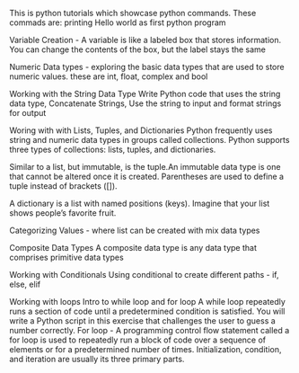 This is python tutorials which showcase python commands. These commads are:
printing Hello world as first python program

Variable Creation - A variable is like a labeled box that stores information. You can change the contents of the box, but the label stays the same

Numeric Data types - exploring the basic data types that are used to store numeric values. these are int, float, complex and bool

Working with the String Data Type
Write Python code that uses the string data type, Concatenate Strings, Use the string to input and format strings for output

Woring with with Lists, Tuples, and Dictionaries
Python frequently uses string and numeric data types in groups called collections. Python supports three types of collections: lists, tuples, and dictionaries.

Similar to a list, but immutable, is the tuple.An immutable data type is one that cannot be altered once it is created. Parentheses are used to define a tuple instead of brackets ([]).

A dictionary is a list with named positions (keys). Imagine that your list shows people’s favorite fruit.

Categorizing Values - where list can be created with mix data types

Composite Data Types
A composite data type is any data type that comprises primitive data types

Working with Conditionals
Using conditional to create different paths - if, else, elif

Working with loops
Intro to while loop and for loop
A while loop repeatedly runs a section of code until a predetermined condition is satisfied. You will write a Python script in this exercise that challenges the user to guess a number correctly.
For loop - A programming control flow statement called a for loop is used to repeatedly run a block of code over a sequence of elements or for a predetermined number of times. Initialization, condition, and iteration are usually its three primary parts.
